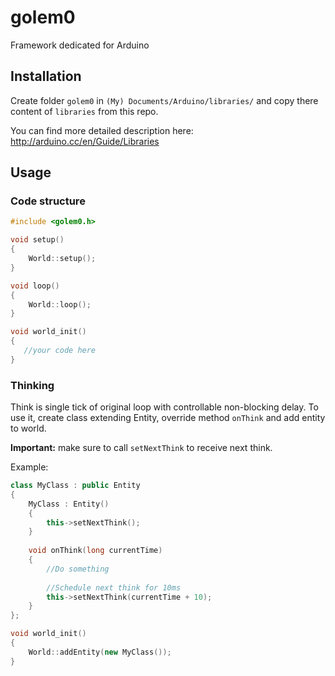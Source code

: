 # golem0
Framework dedicated for Arduino

## Installation

Create folder `golem0` in `(My) Documents/Arduino/libraries/` and copy there content of `libraries` from this repo. 

You can find more detailed description here: http://arduino.cc/en/Guide/Libraries

## Usage

### Code structure

```c++
#include <golem0.h>

void setup()
{
    World::setup();
}

void loop()
{
    World::loop();
}

void world_init()
{
   //your code here
}

```

### Thinking

Think is single tick of original loop with controllable non-blocking delay.
To use it, create class extending Entity, override method `onThink` and add entity to world. 

**Important:** make sure to call `setNextThink` to receive next think.

Example:

```c++
class MyClass : public Entity 
{
    MyClass : Entity() 
    {
        this->setNextThink();
    }
    
    void onThink(long currentTime)
    {
        //Do something
        
        //Schedule next think for 10ms
        this->setNextThink(currentTime + 10);
    }
};

void world_init()
{
    World::addEntity(new MyClass());
}
```
